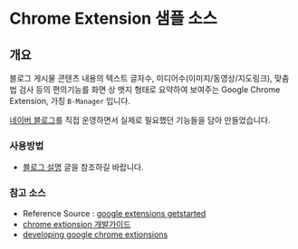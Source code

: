 # Chrome Extension 샘플 소스

## 개요
블로그 게시물 콘텐츠 내용의 텍스트 글자수, 미디어수(이미지/동영상/지도링크), 맞춤법 검사 등의 편의기능를 화면 상 뱃지 형태로 요약하여 보여주는 Google Chrome Extension, 가칭 `B-Manager` 입니다.

[네이버 블로그](https://blog.naver.com/didiue)를 직접 운영하면서 실제로 필요했던 기능들을 담아 만들었습니다.



### 사용방법  
- [블로그 설명]() 글을 참조하길 바랍니다.


### 참고 소스   
- Reference Source : [google extensions getstarted](https://developer.chrome.com/docs/extensions/mv3/getstarted/)
- [chrome extionsion 개발가이드](https://velog.io/@wisdom_lee/%ED%81%AC%EB%A1%AC-%ED%99%95%EC%9E%A5-%ED%94%84%EB%A1%9C%EA%B7%B8%EB%9E%A8Chrome-extension-%EA%B0%9C%EB%B0%9C-%EA%B0%80%EC%9D%B4%EB%93%9C)
- [developing google chrome extionsions](https://code.tutsplus.com/developing-google-chrome-extensions--net-33076t)